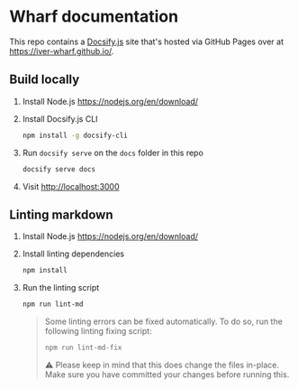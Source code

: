 # Wharf documentation

This repo contains a [Docsify.js](https://docsify.js.org/) site that's hosted
via GitHub Pages over at <https://iver-wharf.github.io/>.

## Build locally

1. Install Node.js <https://nodejs.org/en/download/>

2. Install Docsify.js CLI

   ```sh
   npm install -g docsify-cli
   ```

3. Run `docsify serve` on the `docs` folder in this repo

   ```sh
   docsify serve docs
   ```

4. Visit <http://localhost:3000>

## Linting markdown

1. Install Node.js <https://nodejs.org/en/download/>

2. Install linting dependencies

   ```sh
   npm install
   ```

3. Run the linting script

   ```sh
   npm run lint-md
   ```

   > Some linting errors can be fixed automatically. To do so, run the following
   > linting fixing script:
   >
   > ```sh
   > npm run lint-md-fix
   > ```
   >
   > :warning: Please keep in mind that this does change the files in-place.
   > Make sure you have committed your changes before running this.
